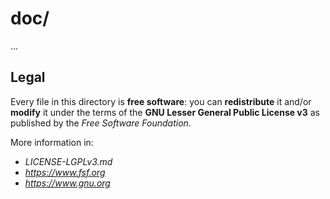 # doc/

...

## Legal

Every file in this directory is **free software**: you can **redistribute** it and/or **modify** it under the terms of the
**GNU Lesser General Public License v3** as published by the _Free Software Foundation_.

More information in:

- _LICENSE-LGPLv3.md_
- _https://www.fsf.org_
- _https://www.gnu.org_


